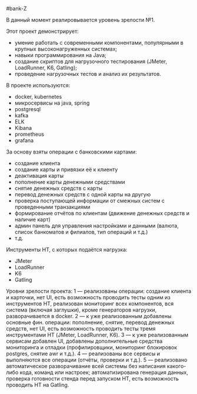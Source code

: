 #bank-Z

В данный момент реалиpовывается уровень зрелости №1.

Этот проект демонстрирует:
- умение работать с современными компонентами, популярными в крупных высоконагруженных системах;
- навыки программирования на Java;
- создание скриптов для нагрузочного тестирования (JMeter, LoadRunner, K6, Gatling);
- проведение нагрузочных тестов и анализ их результатов.

В проекте используются:
- docker, kubernetes
- микросервисы на java, spring
- postgresql
- kafka
- ELK
- Kibana
- prometheus
- grafana

За основу взяты операции с банковскими картами:
- создание клиента
- создание карты и привязки её к клиенту
- деактивация карты
- пополнение карты денежными средствами
- снятие денежных средств с карты
- перевод денежных средств с одной карты на другую
- проверка поступающей информации от смежных систем с проведенными транзакциями
- формирование отчётов по клиентам (движение денежных средств и наличие карт)
- админ панель для управления настройками и данными (валюта, список банкоматов и филиалов, тип операций и т.д.)
- т.д.

Инструменты НТ, с которых подаётся нагрузка:
- JMeter
- LoadRunner
- K6
- Gatling

Уровни зрелости проекта:
1 — реализованы операции: создание клиента и карточки, нет UI, есть возможность проводить тесты одним из инструментов НТ, реализован мониторинг всех компонентов, вся система (включая заглушки), кроме генераторов нагрузки, разворачивается в docker.
2 — к уже реализованным добавлены основные фин. операции: пополнение, снятие, перевод денежных средств, нет UI, есть возможность проводить тесты тремя инструментами НТ (JMeter, LoadRunner, K6).
3 — к уже реализованным сервисам добавлен UI, добавлены дополнительные средства мониторинга и отладки (профилировщики, мониторинг блокировок postgres, снятие awr и т.д.).
4 — реализованы все сервисы и выполняются все операции (отчёты, проверки и т.д.).
5 — реализовано автоматическое разворачивание всей системы без написания какого-либо кода, команд или настроек; автоматизирована генерация данных, проверка готовности стенда перед запуском НТ, есть возможность проводить НТ на Gatling.